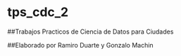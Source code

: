 # tps_cdc_2

##Trabajos Practicos de Ciencia de Datos para Ciudades

##Elaborado por Ramiro Duarte y Gonzalo Machin
